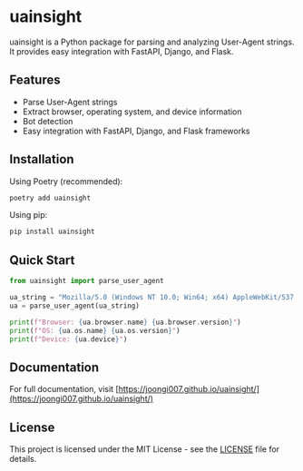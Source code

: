 # uainsight

uainsight is a Python package for parsing and analyzing User-Agent strings. It provides easy integration with FastAPI, Django, and Flask.

## Features

- Parse User-Agent strings
- Extract browser, operating system, and device information
- Bot detection
- Easy integration with FastAPI, Django, and Flask frameworks

## Installation

Using Poetry (recommended):

```bash
poetry add uainsight
```

Using pip:

```bash
pip install uainsight
```

## Quick Start

```python
from uainsight import parse_user_agent

ua_string = "Mozilla/5.0 (Windows NT 10.0; Win64; x64) AppleWebKit/537.36 (KHTML, like Gecko) Chrome/91.0.4472.124 Safari/537.36"
ua = parse_user_agent(ua_string)

print(f"Browser: {ua.browser.name} {ua.browser.version}")
print(f"OS: {ua.os.name} {ua.os.version}")
print(f"Device: {ua.device}")
```

## Documentation

For full documentation, visit [https://joongi007.github.io/uainsight/](https://joongi007.github.io/uainsight/)

## License

This project is licensed under the MIT License - see the [LICENSE](LICENSE) file for details.